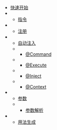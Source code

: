 * [快速开始](/)
* * [指令](/command/)
* * [注册](/register/)
* * [自动注入](/inject/)
  * * [@Command](/inject/command)
  * * [@Execute](/inject/execute)
  * * [@Inject](/inject/inject)
  * * [@Context](/inject/context)
* * [参数](/argument/)
  * * [参数解析](/parser/)
* * [用法生成](/invalidusage/)
